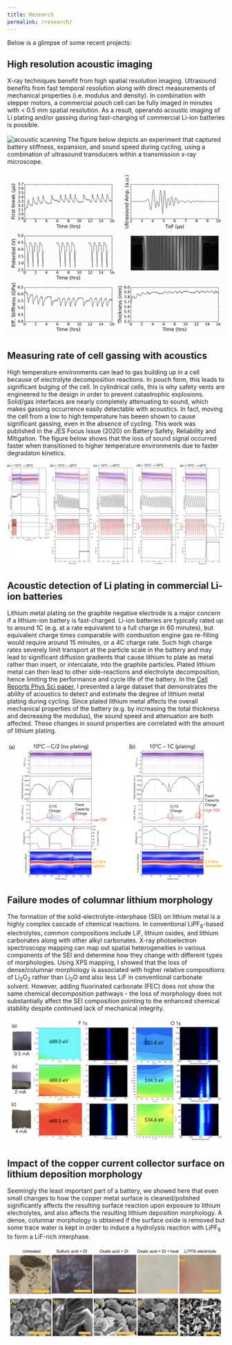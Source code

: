 ```yaml
---
title: Research
permalink: /research/
---
```


Below is a glimpse of some recent projects:

## **High resolution acoustic imaging**
X-ray techniques benefit from high spatial resolution imaging. Ultrasound benefits from fast temporal resolution along with direct measurements of mechanical properties (i.e. modulus and density). In combination with stepper motors, a commercial pouch cell can be fully imaged in minutes with < 0.5 mm spatial resolution. As a result, operando acoustic imaging of Li plating and/or gassing during fast-charging of commercial Li-ion batteries is possible.
\
\
![acoustic scanning](/assets/css/)
The figure below depicts an experiment that captured battery stiffness, expansion, and sound speed during cycling, using a combination of ultrasound transducers within a transmission x-ray microscope. 
\
\
![stiffness](/assets/css/ezgif.com-gif-maker.gif)


## **Measuring rate of cell gassing with acoustics**
High temperature environments can lead to gas building up in a cell because of electrolyte decomposition reactions. In pouch form, this leads to significant bulging of the cell. In cylindrical cells, this is why safety vents are engineered to the design in order to prevent catastrophic explosions. Solid/gas interfaces are nearly completely attenuating to sound, which makes gassing occurrence easily detectable with acoustics. In fact, moving the cell from a low to high temperature has beeen shown to cause significant gassing, even in the absence of cycling. This work was published in the JES Focus Issue (2020) on Battery Safety, Reliability and Mitigation. The figure below shows that the loss of sound signal occurred faster when transitioned to higher temperature environments due to faster degradaton kinetics. 
\
\
![gassing](/assets/css/jesab6c56f2_hr.jpg)


## **Acoustic detection of Li plating in commercial Li-ion batteries**
Lithium metal plating on the graphite negative electrode is a major concern if a lithium-ion battery is fast-charged. Li-ion batteries are typically rated up to around 1C (e.g. at a rate equivalent to a full charge in 60 minutes), but equivalent charge times comparable with combustion engine gas re-filling would require around 15 minutes, or a 4C charge rate. Such high charge rates severely limit transport at the particle scale in the battery and may lead to significant diffusion gradients that cause lithium to plate as metal rather than insert, or intercalate, into the graphite particles. Plated lithium metal can then lead to other side-reactions and electrolyte decomposition, hence limiting the performance and cycle life of the battery. In the [Cell Reports Phys Sci paper](https://wesleykchang.github.io/publications/2020_Cell_Reports.pdf), I presented a large dataset that demonstrates the ability of acoustics to detect and estimate the degree of lithium metal plating during cycling. Since plated lithium metal affects the overall mechanical properties of the battery (e.g. by increasing the total thickness and decreasing the modulus), the sound speed and attenuation are both affected. These changes in sound properties are correlated with the amount of lithium plating. 
\
\
![Li plating](/assets/css/Screen%20Shot%202020-12-18%20at%207.55.24%20AM.png)


## **Failure modes of columnar lithium morphology**
The formation of the solid-electrolyte-interphase (SEI) on lithium metal is a highly complex cascade of chemical reactions. In conventional LiPF<sub>6</sub>-based electrolytes, common compositions include LiF, lithium oxides, and lithium carbonates along with other alkyl carbonates. X-ray photoelectron spectroscopy mapping can map out spatial heterogeneities in various components of the SEI and determine how they change with different types of morphologies. Using XPS mapping, I showed that the loss of dense/columnar morphology is associated with higher relative compositions of Li<sub>2</sub>O<sub>2</sub> rather than Li<sub>2</sub>O and also less LiF in conventional carbonate solvent. However, adding fluorinated carbonate (FEC) does not show the same chemical decomposition pathways - the loss of morphology does not substantially affect the SEI composition pointing to the enhanced chemical stability despite continued lack of mechanical integrity. 
\
\
![Failure modes](/assets/css/Screen%20Shot%202020-12-18%20at%207.56.04%20AM.png)


## **Impact of the copper current collector surface on lithium deposition morphology**
Seemingly the least important part of a battery, we showed here that even small changes to how the copper metal surface is cleaned/polished significantly affects the resulting surface reaction upon exposure to lithium electrolytes, and also affects the resulting lithium deposition morphology. A dense, columnar morphology is obtained if the surface oxide is removed but some trace water is kept in order to induce a hydrolysis reaction with LiPF<sub>6</sub> to form a LiF-rich interphase. 
\
\
![copper](/assets/css/Screen%20Shot%202020-12-18%20at%209.10.15%20AM.png)
